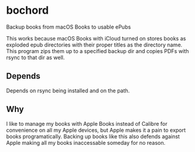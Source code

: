 # bochord
Backup books from macOS Books to usable ePubs

This works because macOS Books with iCloud turned on stores books as 
exploded epub directories with their proper titles as the directory name. 
This program zips them up to a specified backup dir and copies PDFs with 
rsync to that dir as well.

## Depends
Depends on rsync being installed and on the path.

## Why
I like to manage my books with Apple Books instead of Calibre for 
convenience on all my Apple devices, but Apple makes it a pain to export 
books programatically. Backing up books like this also defends against Apple 
making all my books inaccessable someday for no reason.
